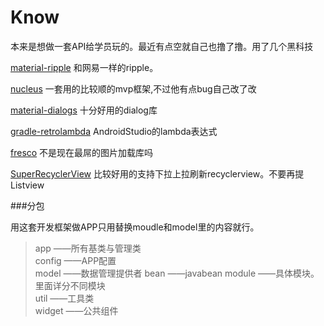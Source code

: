 # Know

本来是想做一套API给学员玩的。最近有点空就自己也撸了撸。用了几个黑科技

[material-ripple](https://github.com/balysv/material-ripple) 和网易一样的ripple。  

[nucleus](https://github.com/konmik/nucleus) 一套用的比较顺的mvp框架,不过他有点bug自己改了改   

[material-dialogs](https://github.com/afollestad/material-dialogs)  十分好用的dialog库

[gradle-retrolambda](https://github.com/evant/gradle-retrolambda) AndroidStudio的lambda表达式

[fresco](https://github.com/facebook/fresco)  不是现在最屌的图片加载库吗

[SuperRecyclerView](https://github.com/Malinskiy/SuperRecyclerView) 比较好用的支持下拉上拉刷新recyclerview。不要再提Listview

###分包

用这套开发框架做APP只用替换moudle和model里的内容就行。

>app ——所有基类与管理类  
>config  ——APP配置  
>model ——数据管理提供者
> bean  ——javabean
>module  ——具体模块。里面详分不同模块  
>util  ——工具类  
>widget  ——公共组件  
